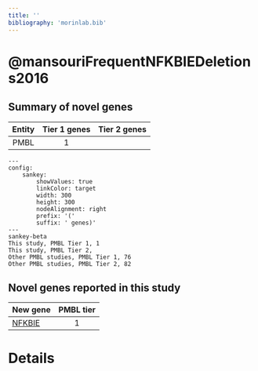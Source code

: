 ```yaml
---
title: ''
bibliography: 'morinlab.bib'
---
```


# @mansouriFrequentNFKBIEDeletions2016
## Summary of novel genes

|Entity| Tier 1 genes| Tier 2 genes|
|:-:|:-:|:-:|
|PMBL|1||
```mermaid
---
config:
    sankey:
        showValues: true
        linkColor: target
        width: 300
        height: 300
        nodeAlignment: right
        prefix: '('
        suffix: ' genes)'
---
sankey-beta
This study, PMBL Tier 1, 1
This study, PMBL Tier 2, 
Other PMBL studies, PMBL Tier 1, 76
Other PMBL studies, PMBL Tier 2, 82
```


## Novel genes reported in this study

|New gene|PMBL tier|
|:-|:-:|
|[NFKBIE](NFKBIE)|1 |

# Details

